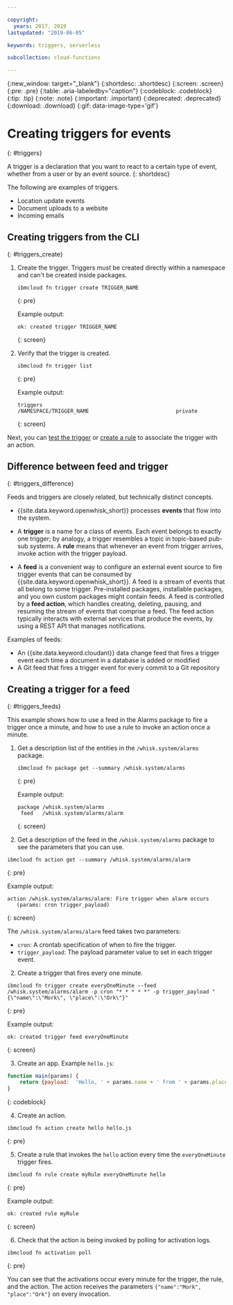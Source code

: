 ```yaml
---

copyright:
  years: 2017, 2019
lastupdated: "2019-06-05"

keywords: triggers, serverless

subcollection: cloud-functions

---
```


{:new_window: target="_blank"}
{:shortdesc: .shortdesc}
{:screen: .screen}
{:pre: .pre}
{:table: .aria-labeledby="caption"}
{:codeblock: .codeblock}
{:tip: .tip}
{:note: .note}
{:important: .important}
{:deprecated: .deprecated}
{:download: .download}
{:gif: data-image-type='gif'}



# Creating triggers for events
{: #triggers}

A trigger is a declaration that you want to react to a certain type of event, whether from a user or by an event source.
{: shortdesc}

The following are examples of triggers.
- Location update events
- Document uploads to a website
- Incoming emails



## Creating triggers from the CLI
{: #triggers_create}


1. Create the trigger. Triggers must be created directly within a namespace and can't be created inside packages.
    ```
    ibmcloud fn trigger create TRIGGER_NAME
    ```
    {: pre}

    Example output:
    ```
    ok: created trigger TRIGGER_NAME
    ```
    {: screen}

2. Verify that the trigger is created.
    ```
    ibmcloud fn trigger list
    ```
    {: pre}

    Example output:
    ```
    triggers
    /NAMESPACE/TRIGGER_NAME                            private
    ```
    {: screen}



Next, you can [test the trigger](/docs/openwhisk?topic=cloud-functions-test#test_triggers) or [create a rule](/docs/openwhisk?topic=cloud-functions-rules) to associate the trigger with an action.



## Difference between feed and trigger
{: #triggers_difference}

Feeds and triggers are closely related, but technically distinct concepts.

- {{site.data.keyword.openwhisk_short}} processes **events** that flow into the system.

- A **trigger** is a name for a class of events. Each event belongs to exactly one trigger; by analogy, a trigger resembles a topic in topic-based pub-sub systems. A **rule** means that whenever an event from trigger arrives, invoke action with the trigger payload.

- A **feed** is a convenient way to configure an external event source to fire trigger events that can be consumed by {{site.data.keyword.openwhisk_short}}. A feed is a stream of events that all belong to some trigger. Pre-installed packages, installable packages, and you own custom packages might contain feeds.  A feed is controlled by a **feed action**, which handles creating, deleting, pausing, and resuming the stream of events that comprise a feed. The feed action typically interacts with external services that produce the events, by using a REST API that manages notifications.

Examples of feeds:
- An {{site.data.keyword.cloudant}} data change feed that fires a trigger event each time a document in a database is added or modified
- A Git feed that fires a trigger event for every commit to a Git repository



## Creating a trigger for a feed
{: #triggers_feeds}

This example shows how to use a feed in the Alarms package to fire a trigger once a minute, and how to use a rule to invoke an action once a minute.

1. Get a description list of the entities in the `/whisk.system/alarms` package.

    ```
    ibmcloud fn package get --summary /whisk.system/alarms
    ```
    {: pre}

    Example output:
    ```
    package /whisk.system/alarms
     feed   /whisk.system/alarms/alarm
    ```
    {: screen}
2. Get a description of the feed in the `/whisk.system/alarms` package to see the parameters that you can use.

  ```
  ibmcloud fn action get --summary /whisk.system/alarms/alarm
  ```
  {: pre}

  Example output:
  ```
  action /whisk.system/alarms/alarm: Fire trigger when alarm occurs
     (params: cron trigger_payload)
  ```
  {: screen}

  The `/whisk.system/alarms/alarm` feed takes two parameters:
  - `cron`: A crontab specification of when to fire the trigger.
  - `trigger_payload`: The payload parameter value to set in each trigger event.

2. Create a trigger that fires every one minute.
  ```
  ibmcloud fn trigger create everyOneMinute --feed /whisk.system/alarms/alarm -p cron "* * * * *" -p trigger_payload "{\"name\":\"Mork\", \"place\":\"Ork\"}"
  ```
  {: pre}

  Example output:
  ```
  ok: created trigger feed everyOneMinute
  ```
  {: screen}

3. Create an app. Example `hello.js`:
  ```javascript
  function main(params) {
      return {payload:  'Hello, ' + params.name + ' from ' + params.place};
  }
  ```
  {: codeblock}

4. Create an action.
  ```
  ibmcloud fn action create hello hello.js
  ```
  {: pre}

5. Create a rule that invokes the `hello` action every time the `everyOneMinute` trigger fires.
  ```
  ibmcloud fn rule create myRule everyOneMinute hello
  ```
  {: pre}

  Example output:
  ```
  ok: created rule myRule
  ```
  {: screen}

6. Check that the action is being invoked by polling for activation logs.
  ```
  ibmcloud fn activation poll
  ```
  {: pre}

  You can see that the activations occur every minute for the trigger, the rule, and the action. The action receives the parameters `{"name":"Mork", "place":"Ork"}` on every invocation.


